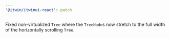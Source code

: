```yaml
---
'@itwin/itwinui-react': patch
---
```


Fixed non-virtualized `Tree` where the `TreeNode`s now stretch to the full width of the horizontally scrolling `Tree`.

